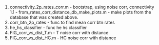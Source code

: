 1. connectivity_2p_rates_corr.m - bootstrap, using noise corr, connectivity
1.1 - from_rates_corr_distance_db_make_plots.m - make plots from the database that was created above.
2. corr_btn_2p_rates - func to find mean corr btn rates
3. he_hs_classifier - func he hs classifier
4. FIG_corr_vs_dist_T.m - T noise corr with distance
5. FIG_corr_vs_dist_HC.m - HC noise corr with distance